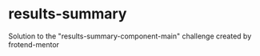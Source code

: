 # results-summary
Solution to the "results-summary-component-main" challenge created by frotend-mentor
